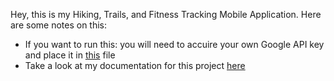 Hey, this is my Hiking, Trails, and Fitness Tracking Mobile Application. 
Here are some notes on this: 
- If you want to run this: you will need to accuire your own Google API key and place it in [this](https://github.com/Anusha-Bhattacharyya/Hiking-Trail-and-Fitness-Tracking-Mobile-Application/blob/main/Hiking_Fitness_Application/app/google-services.json) file
- Take a look at my documentation for this project [here](https://github.com/Anusha-Bhattacharyya/Hiking-Trail-and-Fitness-Tracking-Mobile-Application/blob/main/Hiking_Fitness_Application/Hiking-Fitness-Running-App_Documentation.pdf)
